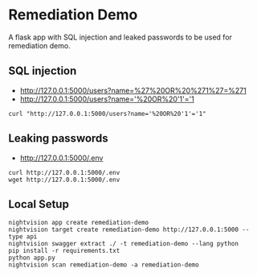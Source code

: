 # Remediation Demo

A flask app with SQL injection and leaked passwords to be used for remediation demo.


## SQL injection

- http://127.0.0.1:5000/users?name=%27%20OR%20%271%27=%271
- http://127.0.0.1:5000/users?name='%20OR%20'1'='1

```
curl "http://127.0.0.1:5000/users?name='%20OR%20'1'='1"
```

## Leaking passwords

- http://127.0.0.1:5000/.env

```
curl http://127.0.0.1:5000/.env
wget http://127.0.0.1:5000/.env
```

## Local Setup

```
nightvision app create remediation-demo
nightvision target create remediation-demo http://127.0.0.1:5000 --type api
nightvision swagger extract ./ -t remediation-demo --lang python 
pip install -r requirements.txt
python app.py
nightvision scan remediation-demo -a remediation-demo
 ```
